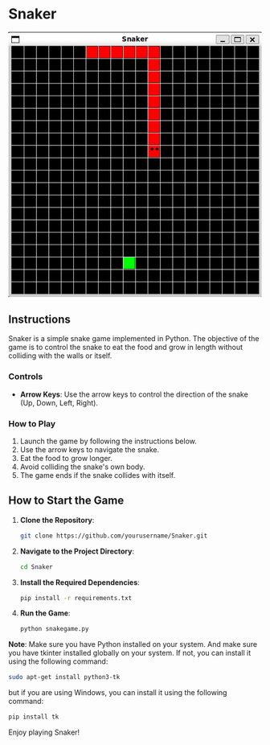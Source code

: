 # Snaker
![alt text](image.png)
## Instructions

Snaker is a simple snake game implemented in Python. The objective of the game is to control the snake to eat the food and grow in length without colliding with the walls or itself.

### Controls
- **Arrow Keys**: Use the arrow keys to control the direction of the snake (Up, Down, Left, Right).

### How to Play
1. Launch the game by following the instructions below.
2. Use the arrow keys to navigate the snake.
3. Eat the food to grow longer.
4. Avoid colliding the snake's own body.
5. The game ends if the snake collides with itself.

## How to Start the Game

1. **Clone the Repository**:
    ```sh
    git clone https://github.com/yourusername/Snaker.git
    ```
2. **Navigate to the Project Directory**:
    ```sh
    cd Snaker
    ```
3. **Install the Required Dependencies**:
    ```sh
    pip install -r requirements.txt
    ```
4. **Run the Game**:
    ```sh
    python snakegame.py
    ```

**Note**: Make sure you have Python installed on your system. And make sure you have tkinter installed globally on your system. If not, you can install it using the following command:
```sh
sudo apt-get install python3-tk
```

but if you are using Windows, you can install it using the following command:
```sh
pip install tk
```

Enjoy playing Snaker!